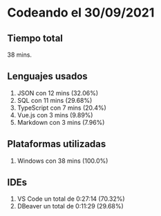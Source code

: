 # Codeando el 30/09/2021

## Tiempo total
38 mins.

## Lenguajes usados
1. JSON con 12 mins (32.06%)
1. SQL con 11 mins (29.68%)
1. TypeScript con 7 mins (20.4%)
1. Vue.js con 3 mins (9.89%)
1. Markdown con 3 mins (7.96%)

## Plataformas utilizadas
1. Windows con 38 mins (100.0%)

## IDEs
1. VS Code un total de 0:27:14 (70.32%)
1. DBeaver un total de 0:11:29 (29.68%)
